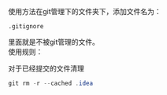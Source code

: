 使用方法在git管理下的文件夹下，添加文件名为：
```dotnetcli
.gitignore
```

里面就是不被git管理的文件。  
使用规则：


对于已经提交的文件清理
```java
git rm -r --cached .idea
```